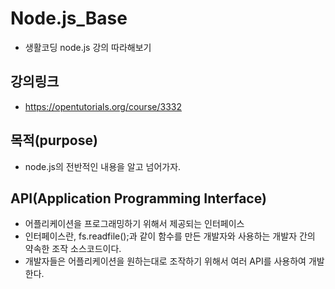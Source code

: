 # Node.js_Base
- 생활코딩 node.js 강의 따라해보기
## 강의링크
- https://opentutorials.org/course/3332
## 목적(purpose)
- node.js의 전반적인 내용을 알고 넘어가자.
## API(Application Programming Interface)
- 어플리케이션을 프로그래밍하기 위해서 제공되는 인터페이스
- 인터페이스란, fs.readfile();과 같이 함수를 만든 개발자와 사용하는 개발자 간의 약속한 조작 소스코드이다.
- 개발자들은 어플리케이션을 원하는대로 조작하기 위해서 여러 API를 사용하여 개발한다.
